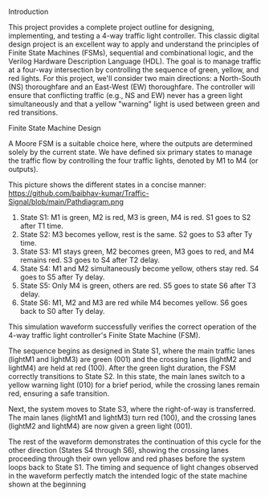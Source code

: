 Introduction

This project provides a complete project outline for designing, implementing, and testing a 4-way traffic light controller. This classic digital design project is an excellent way to apply and understand the principles of Finite State Machines (FSMs), sequential and combinational logic, and the Verilog Hardware Description Language (HDL).
The goal is to manage traffic at a four-way intersection by controlling the sequence of green, yellow, and red lights. For this project, we'll consider two main directions: a North-South (NS) thoroughfare and an East-West (EW) thoroughfare. The controller will ensure that conflicting traffic (e.g., NS and EW) never has a green light simultaneously and that a yellow "warning" light is used between green and red transitions.


Finite State Machine Design

A Moore FSM is a suitable choice here, where the outputs are determined solely by the current state. We have defined  six primary states to manage the traffic flow by controlling the four traffic lights, denoted by M1 to M4 (or outputs). 

This picture shows the different states in a concise manner: https://github.com/baibhav-kumar/Traffic-Signal/blob/main/Pathdiagram.png

1. State S1:  M1 is green, M2 is red, M3 is green, M4 is red. S1 goes to S2 after T1 time.
2. State S2:  M3 becomes yellow, rest is the same. S2 goes to S3 after Ty time.
3. State S3:  M1 stays green, M2 becomes green, M3 goes to red, and M4 remains red. S3 goes to S4 after T2 delay.
4. State S4:  M1 and M2 simultaneously become yellow, others stay red. S4 goes to S5 after Ty delay.
5. State S5:  Only M4 is green, others are red. S5 goes to state S6 after T3 delay.
6. State S6:  M1, M2 and M3 are red while M4 becomes yellow. S6 goes back to S0 after Ty delay.











This simulation waveform successfully verifies the correct operation of the 4-way traffic light controller's Finite State Machine (FSM).

The sequence begins as designed in State S1, where the main traffic lanes (lightM1 and lightM3) are green (001) and the crossing lanes (lightM2 and lightM4) are held at red (100).
After the green light duration, the FSM correctly transitions to State S2. In this state, the main lanes switch to a yellow warning light (010) for a brief period, while the crossing lanes remain red, ensuring a safe transition.

Next, the system moves to State S3, where the right-of-way is transferred. The main lanes (lightM1 and lightM3) turn red (100), and the crossing lanes (lightM2 and lightM4) are now given a green light (001).

The rest of the waveform demonstrates the continuation of this cycle for the other direction (States S4 through S6), showing the crossing lanes proceeding through their own yellow and red phases before the system loops back to State S1. The timing and sequence of light changes observed in the waveform perfectly match the intended logic of the state machine shown at the beginning 



